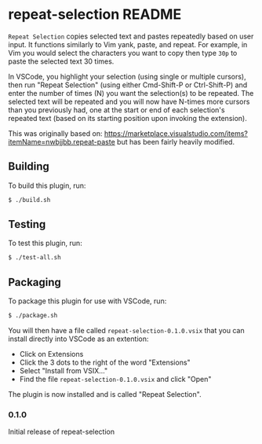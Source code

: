 # repeat-selection README

`Repeat Selection` copies selected text and pastes repeatedly based on user input.
It functions similarly to Vim yank, paste, and repeat.
For example, in Vim you would select the characters you want to copy then type `30p`
to paste the selected text 30 times.

In VSCode, you highlight your selection (using single or multiple cursors), then run
"Repeat Selection" (using either Cmd-Shift-P or Ctrl-Shift-P) and enter the number
of times (N) you want the selection(s) to be repeated.
The selected text will be repeated and you will now have N-times more cursors
than you previously had, one at the start or end of each selection's repeated text
(based on its starting position upon invoking the extension).

This was originally based on:
https://marketplace.visualstudio.com/items?itemName=nwbjjbb.repeat-paste
but has been fairly heavily modified.

## Building

To build this plugin, run:

```bash
$ ./build.sh
```

## Testing

To test this plugin, run:

```bash
$ ./test-all.sh
```

## Packaging

To package this plugin for use with VSCode, run:

```bash
$ ./package.sh
```

You will then have a file called `repeat-selection-0.1.0.vsix` that you can
install directly into VSCode as an extention:

* Click on Extensions
* Click the 3 dots to the right of the word "Extensions"
* Select "Install from VSIX..."
* Find the file `repeat-selection-0.1.0.vsix` and click "Open"

The plugin is now installed and is called "Repeat Selection".

### 0.1.0

Initial release of repeat-selection
